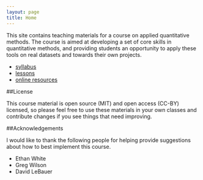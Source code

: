 ```yaml
---
layout: page
title: Home
---
```


This site contains teaching materials for a course on applied quantitative
methods. The course is aimed at developing a set of core skills in
quantitative methods, and providing students an opportunity to apply these tools
on real datasets and towards their own projects.

* [syllabus](./syllabus)
* [lessons](./lessons)
* [online resources](./resource_links)

##License

This course material is open source (MIT) and open access (CC-BY) licensed, so please feel free to use these materials in your own classes and contribute changes if you see things that need improving.

##Acknowledgements

I would like to thank the following people for helping provide suggestions about how to best implement this course.

* Ethan White
* Greg Wilson
* David LeBauer

